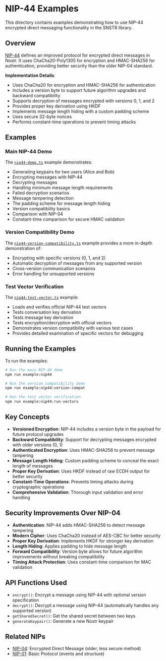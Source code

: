 # NIP-44 Examples

This directory contains examples demonstrating how to use NIP-44 encrypted direct messaging functionality in the SNSTR library.

## Overview

[NIP-44](https://github.com/nostr-protocol/nips/blob/master/44.md) defines an improved protocol for encrypted direct messages in Nostr. It uses ChaCha20-Poly1305 for encryption and HMAC-SHA256 for authentication, providing better security than the older NIP-04 standard.

**Implementation Details**:
- Uses ChaCha20 for encryption and HMAC-SHA256 for authentication
- Includes a version byte to support future algorithm upgrades and backward compatibility
- Supports decryption of messages encrypted with versions 0, 1, and 2
- Provides proper key derivation using HKDF
- Implements message length hiding with a custom padding scheme
- Uses secure 32-byte nonces
- Performs constant-time operations to prevent timing attacks

## Examples

### Main NIP-44 Demo

The [`nip44-demo.ts`](./nip44-demo.ts) example demonstrates:

- Generating keypairs for two users (Alice and Bob)
- Encrypting messages with NIP-44
- Decrypting messages
- Handling minimum message length requirements
- Failed decryption scenarios
- Message tampering detection
- The padding scheme for message length hiding
- Version compatibility basics
- Comparison with NIP-04
- Constant-time comparison for secure HMAC validation

### Version Compatibility Demo

The [`nip44-version-compatibility.ts`](./nip44-version-compatibility.ts) example provides a more in-depth demonstration of:

- Encrypting with specific versions (0, 1, and 2)
- Automatic decryption of messages from any supported version
- Cross-version communication scenarios
- Error handling for unsupported versions

### Test Vector Verification

The [`nip44-test-vector.ts`](./nip44-test-vector.ts) example:

- Loads and verifies official NIP-44 test vectors
- Tests conversation key derivation
- Tests message key derivation
- Tests encryption/decryption with official vectors
- Demonstrates version compatibility with various test cases
- Provides detailed examination of specific vectors for debugging

## Running the Examples

To run the examples:

```bash
# Run the main NIP-44 demo
npm run example:nip44

# Run the version compatibility demo
npm run example:nip44:version-compat

# Run the test vector verification
npm run example:nip44:run-vectors
```

## Key Concepts

- **Versioned Encryption**: NIP-44 includes a version byte in the payload for future protocol upgrades
- **Backward Compatibility**: Support for decrypting messages encrypted with older versions (0, 1)
- **Authenticated Encryption**: Uses HMAC-SHA256 to prevent message tampering
- **Message Length Hiding**: Custom padding scheme to conceal the exact length of messages
- **Proper Key Derivation**: Uses HKDF instead of raw ECDH output for better security
- **Constant-Time Operations**: Prevents timing attacks during cryptographic operations
- **Comprehensive Validation**: Thorough input validation and error handling

## Security Improvements Over NIP-04

- **Authentication**: NIP-44 adds HMAC-SHA256 to detect message tampering
- **Modern Cipher**: Uses ChaCha20 instead of AES-CBC for better security
- **Proper Key Derivation**: Implements HKDF for stronger key derivation
- **Length Hiding**: Applies padding to hide message length
- **Forward Compatibility**: Version byte allows for future algorithm improvements without breaking compatibility
- **Timing Attack Protection**: Uses constant-time comparison for MAC validation

## API Functions Used

- `encrypt()`: Encrypt a message using NIP-44 with optional version specification
- `decrypt()`: Decrypt a message using NIP-44 (automatically handles any supported version)
- `getSharedSecret()`: Get the shared secret between two keys
- `generateKeypair()`: Generate a new Nostr keypair

## Related NIPs

- [NIP-04](https://github.com/nostr-protocol/nips/blob/master/04.md): Encrypted Direct Message (older, less secure method)
- [NIP-01](https://github.com/nostr-protocol/nips/blob/master/01.md): Basic Protocol (events and structure) 
